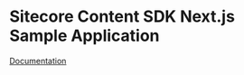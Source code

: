 # Sitecore Content SDK Next.js Sample Application

<!---
@TODO: Update link with appropriate page when avaiable
-->

[Documentation](https://doc.sitecore.com/xmc/en/developers/xm-cloud/sitecore-javascript-rendering-sdk--jss--for-next-js.html)

